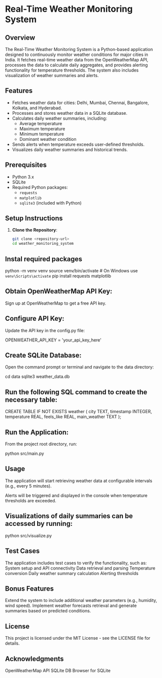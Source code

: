 # Real-Time Weather Monitoring System

## Overview

The Real-Time Weather Monitoring System is a Python-based application designed to continuously monitor weather conditions for major cities in India. It fetches real-time weather data from the OpenWeatherMap API, processes the data to calculate daily aggregates, and provides alerting functionality for temperature thresholds. The system also includes visualization of weather summaries and alerts.

## Features

- Fetches weather data for cities: Delhi, Mumbai, Chennai, Bangalore, Kolkata, and Hyderabad.
- Processes and stores weather data in a SQLite database.
- Calculates daily weather summaries, including:
  - Average temperature
  - Maximum temperature
  - Minimum temperature
  - Dominant weather condition
- Sends alerts when temperature exceeds user-defined thresholds.
- Visualizes daily weather summaries and historical trends.

## Prerequisites

- Python 3.x
- SQLite
- Required Python packages:
  - `requests`
  - `matplotlib`
  - `sqlite3` (included with Python)

## Setup Instructions

1. **Clone the Repository**:

   ```bash
   git clone <repository-url>
   cd weather_monitoring_system

## Instal required packages
python -m venv venv
source venv/bin/activate  # On Windows use `venv\Scripts\activate`
pip install requests matplotlib

## Obtain OpenWeatherMap API Key:

Sign up at OpenWeatherMap to get a free API key.

## Configure API Key:

Update the API key in the config.py file:

OPENWEATHER_API_KEY = 'your_api_key_here'

## Create SQLite Database:

Open the command prompt or terminal and navigate to the data directory:

cd data
sqlite3 weather_data.db

## Run the following SQL command to create the necessary table:

CREATE TABLE IF NOT EXISTS weather (
    city TEXT,
    timestamp INTEGER,
    temperature REAL,
    feels_like REAL,
    main_weather TEXT
);

## Run the Application:

From the project root directory, run:

python src/main.py

## Usage
The application will start retrieving weather data at configurable intervals (e.g., every 5 minutes).

Alerts will be triggered and displayed in the console when temperature thresholds are exceeded.

## Visualizations of daily summaries can be accessed by running:
python src/visualize.py

## Test Cases
The application includes test cases to verify the functionality, such as:
System setup and API connectivity
Data retrieval and parsing
Temperature conversion
Daily weather summary calculation
Alerting thresholds

## Bonus Features
Extend the system to include additional weather parameters (e.g., humidity, wind speed).
Implement weather forecasts retrieval and generate summaries based on predicted conditions.

## License
This project is licensed under the MIT License - see the LICENSE file for details.

## Acknowledgments
OpenWeatherMap API
SQLite
DB Browser for SQLite